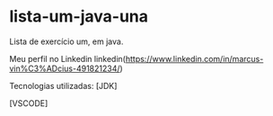 # lista-um-java-una
Lista de exercício um, em java.

Meu perfil no Linkedin linkedin(https://www.linkedin.com/in/marcus-vin%C3%ADcius-491821234/)

Tecnologias utilizadas: 
[JDK]

[VSCODE]
